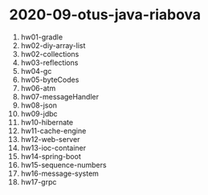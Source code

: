 # 2020-09-otus-java-riabova




1. hw01-gradle
2. hw02-diy-array-list
2. hw02-collections
3. hw03-reflections
4. hw04-gc
5. hw05-byteCodes
6. hw06-atm
7. hw07-messageHandler
8. hw08-json
9. hw09-jdbc
10. hw10-hibernate
11. hw11-cache-engine
12. hw12-web-server
13. hw13-ioc-container
14. hw14-spring-boot
15. hw15-sequence-numbers
16. hw16-message-system
17. hw17-grpc

